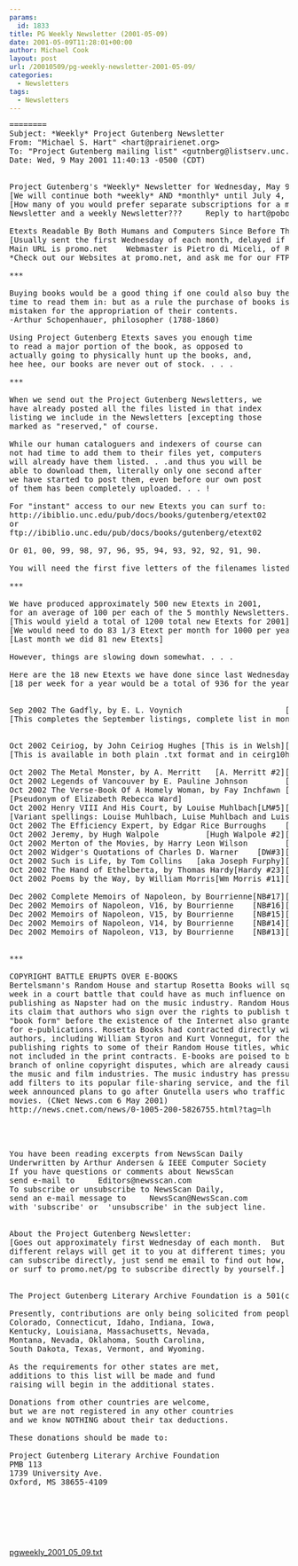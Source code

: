 ```yaml
---
params:
  id: 1833
title: PG Weekly Newsletter (2001-05-09)
date: 2001-05-09T11:28:01+00:00
author: Michael Cook
layout: post
url: /20010509/pg-weekly-newsletter-2001-05-09/
categories:
  - Newsletters
tags:
  - Newsletters
---
```

<pre>========
Subject: *Weekly* Project Gutenberg Newsletter
From: "Michael S. Hart" &lt;hart@prairienet.org&gt;
To: "Project Gutenberg mailing list" &lt;gutnberg@listserv.unc.edu&gt;
Date: Wed, 9 May 2001 11:40:13 -0500 (CDT)


Project Gutenberg's *Weekly* Newsletter for Wednesday, May 9, 2001
[We will continue both *weekly* AND *monthly* until July 4, 2001.]
[How many of you would prefer separate subscriptions for a monthly
Newsletter and a weekly Newsletter???     Reply to hart@pobox.com]

Etexts Readable By Both Humans and Computers Since Before The Internet
[Usually sent the first Wednesday of each month, delayed if by relay.]
Main URL is promo.net    Webmaster is Pietro di Miceli, of Rome, Italy
*Check out our Websites at promo.net, and ask me for our FTP servers.*

***

Buying books would be a good thing if one could also buy the
time to read them in: but as a rule the purchase of books is
mistaken for the appropriation of their contents.
-Arthur Schopenhauer, philosopher (1788-1860)

Using Project Gutenberg Etexts saves you enough time
to read a major portion of the book, as opposed to
actually going to physically hunt up the books, and,
hee hee, our books are never out of stock. . . .

***

When we send out the Project Gutenberg Newsletters, we
have already posted all the files listed in that index
listing we include in the Newsletters [excepting those
marked as "reserved," of course.

While our human cataloguers and indexers of course can
not had time to add them to their files yet, computers
will already have them listed. . .and thus you will be
able to download them, literally only one second after
we have started to post them, even before our own post
of them has been completely uploaded. . . !

For "instant" access to our new Etexts you can surf to:
http://ibiblio.unc.edu/pub/docs/books/gutenberg/etext02
or
ftp://ibiblio.unc.edu/pub/docs/books/gutenberg/etext02

Or 01, 00, 99, 98, 97, 96, 95, 94, 93, 92, 92, 91, 90.

You will need the first five letters of the filenames listed below.

***

We have produced approximately 500 new Etexts in 2001,
for an average of 100 per each of the 5 monthly Newsletters.
[This would yield a total of 1200 total new Etexts for 2001]
[We would need to do 83 1/3 Etext per month for 1000 per year]
[Last month we did 81 new Etexts]

However, things are slowing down somewhat. . . .

Here are the 18 new Etexts we have done since last Wednesday:
[18 per week for a year would be a total of 936 for the year]


Sep 2002 The Gadfly, by E. L. Voynich                      [gdflyxxx.xxx]3431
[This completes the September listings, complete list in monthly Newsletters]


Oct 2002 Ceiriog, by John Ceiriog Hughes [This is in Welsh][ceirgxxx.xxx]3500
[This is available in both plain .txt format and in ceirg10h.htm and .zip]

Oct 2002 The Metal Monster, by A. Merritt   [A. Merritt #2][memonxxx.xxx]3479
Oct 2002 Legends of Vancouver by E. Pauline Johnson        [legvaxxx.xxx]3478
Oct 2002 The Verse-Book Of A Homely Woman, by Fay Inchfawn [vbohwxxx.xxx]3477
[Pseudonym of Elizabeth Rebecca Ward]
Oct 2002 Henry VIII And His Court, by Louise Muhlbach[LM#5][h8ahcxxx.xxx]3476
[Variant spellings: Louise Muhlbach, Luise Muhlbach and Luise von Muhlbach]
Oct 2002 The Efficiency Expert, by Edgar Rice Burroughs    [effncxxx.xxx]3475
Oct 2002 Jeremy, by Hugh Walpole          [Hugh Walpole #2][jremyxxx.xxx]3474
Oct 2002 Merton of the Movies, by Harry Leon Wilson        [mrtnmxxx.xxx]3472
Oct 2002 Widger's Quotations of Charles D. Warner    [DW#3][dwqcwxxx.xxx]3471
Oct 2002 Such is Life, by Tom Collins   [aka Joseph Furphy][slifexxx.xxx]3470
Oct 2002 The Hand of Ethelberta, by Thomas Hardy[Hardy #23][ethbrxxx.xxx]3469
Oct 2002 Poems by the Way, by William Morris[Wm Morris #11][pmbwyxxx.xxx]3468

Dec 2002 Complete Memoirs of Napoleon, by Bourrienne[NB#17][nb17vxxx.xxx]3567
Dec 2002 Memoirs of Napoleon, V16, by Bourrienne    [NB#16][nb16vxxx.xxx]3566
Dec 2002 Memoirs of Napoleon, V15, by Bourrienne    [NB#15][nb15vxxx.xxx]3565
Dec 2002 Memoirs of Napoleon, V14, by Bourrienne    [NB#14][nb14vxxx.xxx]3564
Dec 2002 Memoirs of Napoleon, V13, by Bourrienne    [NB#13][nb13vxxx.xxx]3563


***

COPYRIGHT BATTLE ERUPTS OVER E-BOOKS
Bertelsmann's Random House and startup Rosetta Books will square off this
week in a court battle that could have as much influence on the future of
publishing as Napster had on the music industry. Random House is pursuing
its claim that authors who sign over the rights to publish their works in
"book form" before the existence of the Internet also granted the rights
for e-publications. Rosetta Books had contracted directly with a group of
authors, including William Styron and Kurt Vonnegut, for the electronic
publishing rights to some of their Random House titles, which it says are
not included in the print contracts. E-books are poised to become the third
branch of online copyright disputes, which are already causing upheaval in
the music and film industries. The music industry has pressured Napster to
add filters to its popular file-sharing service, and the film industry last
week announced plans to go after Gnutella users who traffic in pirated
movies. (CNet News.com 6 May 2001)
http://news.cnet.com/news/0-1005-200-5826755.html?tag=lh




You have been reading excerpts from NewsScan Daily
Underwritten by Arthur Andersen & IEEE Computer Society
If you have questions or comments about NewsScan
send e-mail to     Editors@newsscan.com
To subscribe or unsubscribe to NewsScan Daily,
send an e-mail message to     NewsScan@NewsScan.com
with 'subscribe' or  'unsubscribe' in the subject line.


About the Project Gutenberg Newsletter:
[Goes out approximately first Wednesday of each month.  But
different relays will get it to you at different times; you
can subscribe directly, just send me email to find out how,
or surf to promo.net/pg to subscribe directly by yourself.]


The Project Gutenberg Literary Archive Foundation is a 501(c)(3).

Presently, contributions are only being solicited from people in:
Colorado, Connecticut, Idaho, Indiana, Iowa,
Kentucky, Louisiana, Massachusetts, Nevada,
Montana, Nevada, Oklahoma, South Carolina,
South Dakota, Texas, Vermont, and Wyoming.

As the requirements for other states are met,
additions to this list will be made and fund
raising will begin in the additional states.

Donations from other countries are welcome,
but we are not registered in any other countries
and we know NOTHING about their tax deductions.

These donations should be made to:

Project Gutenberg Literary Archive Foundation
PMB 113
1739 University Ave.
Oxford, MS 38655-4109






</pre>

<a href="/nl_archives/2001/pgweekly_2001_05_09.txt" target="_blank" rel="nofollow">pgweekly_2001_05_09.txt</a>
